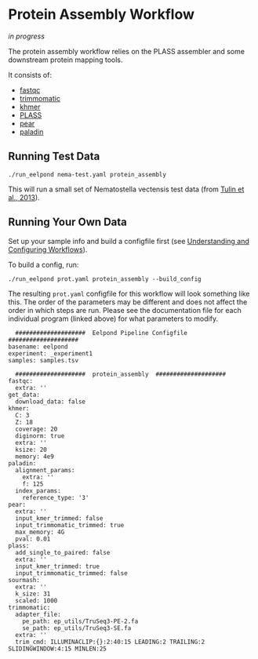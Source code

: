 # Protein Assembly Workflow

*in progress*

The protein assembly workflow relies on the PLASS assembler and some downstream protein mapping tools.

It consists of:  
  - [fastqc](fastqc.md)
  - [trimmomatic](trimmomatic.md)
  - [khmer](khmer.md)
  - [PLASS](plass.md)
  - [pear](pear.md)
  - [paladin](paladin.md)

## Running Test Data

```
./run_eelpond nema-test.yaml protein_assembly
```
This will run a small set of Nematostella vectensis test data (from [Tulin et al., 2013](https://evodevojournal.biomedcentral.com/articles/10.1186/2041-9139-4-16)).

## Running Your Own Data

Set up your sample info and build a configfile first (see [Understanding and Configuring Workflows](about_and_configure.md)).

To build a config, run:

```
./run_eelpond prot.yaml protein_assembly --build_config
```

The resulting `prot.yaml` configfile for this workflow will look something like this. The order of the parameters may be different and does not affect the order in which steps are run. Please see the documentation file for each individual program (linked above) for what parameters to modify.

```
  ####################  Eelpond Pipeline Configfile  ####################
basename: eelpond
experiment: _experiment1
samples: samples.tsv

  ####################  protein_assembly  ####################
fastqc:
  extra: ''
get_data:
  download_data: false
khmer:
  C: 3
  Z: 18
  coverage: 20
  diginorm: true
  extra: ''
  ksize: 20
  memory: 4e9
paladin:
  alignment_params:
    extra: ''
    f: 125
  index_params:
    reference_type: '3'
pear:
  extra: ''
  input_kmer_trimmed: false
  input_trimmomatic_trimmed: true
  max_memory: 4G
  pval: 0.01
plass:
  add_single_to_paired: false
  extra: ''
  input_kmer_trimmed: true
  input_trimmomatic_trimmed: false
sourmash:
  extra: ''
  k_size: 31
  scaled: 1000
trimmomatic:
  adapter_file:
    pe_path: ep_utils/TruSeq3-PE-2.fa
    se_path: ep_utils/TruSeq3-SE.fa
  extra: ''
  trim_cmd: ILLUMINACLIP:{}:2:40:15 LEADING:2 TRAILING:2 SLIDINGWINDOW:4:15 MINLEN:25
```
